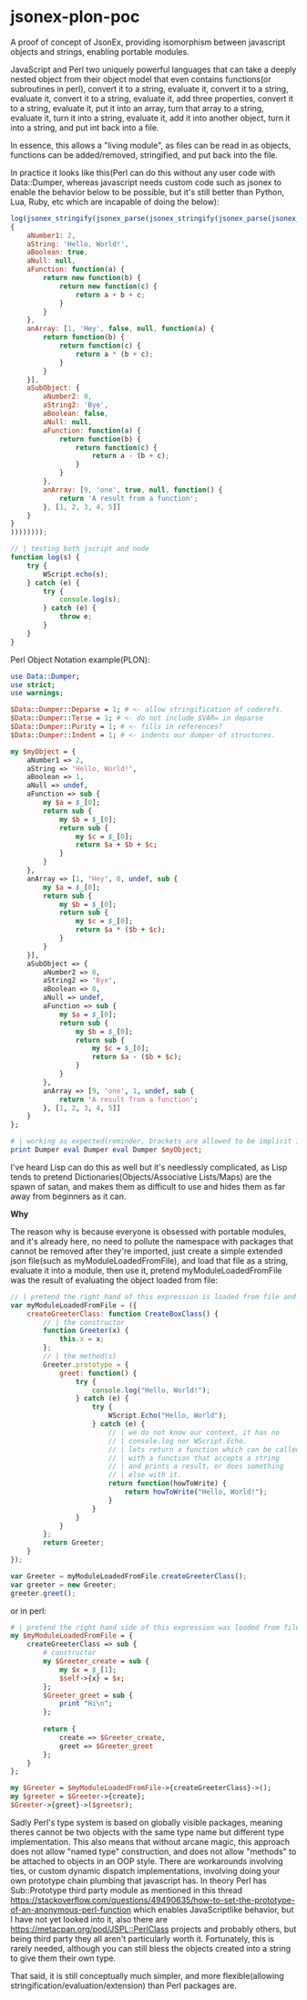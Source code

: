 # jsonex-plon-poc
A proof of concept of JsonEx, providing isomorphism between javascript objects and strings, enabling portable modules.

JavaScript and Perl two uniquely powerful languages that can take a deeply nested object from their object model that even contains functions(or subroutines in perl), convert it to a string, evaluate it, convert it to a string, evaluate it, convert it to a string, evaluate it, add three properties, convert it to a string, evaluate it, put it into an array, turn that array to a string, evaluate it, turn it into a string, evaluate it, add it into another object, turn it into a string, and put int back into a file. 

In essence, this allows a "living module", as files can be read in as objects, functions can be added/removed, stringified, and put back into the file. 

In practice it looks like this(Perl can do this without any user code with Data::Dumper, whereas javascript needs custom code such as jsonex to enable the behavior below to be possible, but it's still better than Python, Lua, Ruby, etc which are incapable of doing the below):

```js
log(jsonex_stringify(jsonex_parse(jsonex_stringify(jsonex_parse(jsonex_stringify(jsonex_parse(jsonex_stringify(
{
    aNumber1: 2,
    aString: 'Hello, World!',
    aBoolean: true,
    aNull: null,
    aFunction: function(a) {
        return new function(b) {
            return new function(c) {
                return a + b + c;
            }
        }
    },
    anArray: [1, 'Hey', false, null, function(a) {
        return function(b) {
            return function(c) {
                return a * (b + c);
            }
        }
    }],
    aSubObject: {
        aNumber2: 0,
        aString2: 'Bye',
        aBoolean: false,
        aNull: null,
        aFunction: function(a) {
            return function(b) {
                return function(c) {
                    return a - (b + c);
                }
            }
        },
        anArray: [9, 'one', true, null, function() { 
            return 'A result from a function'; 
        }, [1, 2, 3, 4, 5]]
    }
}
))))))));

// | testing both jscript and node
function log(s) {
    try {
        WScript.echo(s);
    } catch (e) {
        try {
            console.log(s);
        } catch (e) {
            throw e;
        }
    }
}
```


Perl Object Notation example(PLON):

```perl
use Data::Dumper;
use strict;
use warnings;

$Data::Dumper::Deparse = 1; # <- allow stringification of coderefs.
$Data::Dumper::Terse = 1; # <- do not include $VAR= in deparse
$Data::Dumper::Purity = 1; # <- fills in references?
$Data::Dumper::Indent = 1; # <- indents our dumper of structures.

my $myObject = {
    aNumber1 => 2,
    aString => 'Hello, World!',
    aBoolean => 1,
    aNull => undef,
    aFunction => sub {
        my $a = $_[0];
        return sub {
            my $b = $_[0];
            return sub {
                my $c = $_[0];
                return $a + $b + $c;
            }
        }
    },
    anArray => [1, 'Hey', 0, undef, sub {
        my $a = $_[0];
        return sub {
            my $b = $_[0];
            return sub {
                my $c = $_[0];
                return $a * ($b + $c);
            }
        }
    }],
    aSubObject => {
        aNumber2 => 0,
        aString2 => 'Bye',
        aBoolean => 0,
        aNull => undef,
        aFunction => sub {
            my $a = $_[0];
            return sub {
                my $b = $_[0];
                return sub {
                    my $c = $_[0];
                    return $a - ($b + $c);
                }
            }
        },
        anArray => [9, 'one', 1, undef, sub { 
            return 'A result from a function'; 
        }, [1, 2, 3, 4, 5]]
    }
};

# | working as expected(reminder, brackets are allowed to be implicit in Perl).
print Dumper eval Dumper eval Dumper $myObject;
```

I've heard Lisp can do this as well but it's needlessly complicated, as Lisp tends to pretend Dictionaries(Objects/Associative Lists/Maps) are the spawn of satan, and makes them as difficult to use and hides them as far away from beginners as it can.

**Why**

The reason why is because everyone is obsessed with portable modules, and it's already here, no need to pollute the namespace with packages that cannot be removed after they're imported, just create a simple extended json file(such as myModuleLoadedFromFile), and load that file as a string, evaluate it into a module, then use it, pretend myModuleLoadedFromFile was the result of evaluating the object loaded from file:

```js
// | pretend the right hand of this expression is loaded from file and evald:
var myModuleLoadedFromFile = ({
    createGreeterClass: function CreateBoxClass() {
        // | the constructor
        function Greeter(x) {
            this.x = x;
        };
        // | the method(s)
        Greeter.prototype = {
            greet: function() {
                try {
                    console.log("Hello, World!");
                } catch (e) {
                    try {
                        WScript.Echo("Hello, World");
                    } catch (e) {
                        // | we do not know our context, it has no 
                        // | console.log nor WScript.Echo.
                        // | lets return a function which can be called
                        // | with a function that accepts a string
                        // | and prints a result, or does something 
                        // | else with it.
                        return function(howToWrite) {
                            return howToWrite("Hello, World!");
                        }
                    }
                }
            }
        };
        return Greeter;
    }
});

var Greeter = myModuleLoadedFromFile.createGreeterClass();
var greeter = new Greeter;
greeter.greet();
```

or in perl:

```perl
# | pretend the right hand side of this expression was loaded from file and eval'd
my $myModuleLoadedFromFile = {
    createGreeterClass => sub {   
        # constructor
        my $Greeter_create = sub {
            my $x = $_[1];
            $self->{x} = $x;
        };
        $Greeter_greet = sub {
            print "Hi\n";
        };
        
        return {
            create => $Greeter_create,
            greet => $Greeter_greet
        };
    }
};

my $Greeter = $myModuleLoadedFromFile->{createGreeterClass}->();
my $greeter = $Greeter->{create};
$Greeter->{greet}->($greeter);
```

Sadly Perl's type system is based on globally visible packages, meaning theres cannot be two objects with the same type name but 
different type implementation. This also means that without arcane magic, this approach does not allow "named type" construction,
and does not allow "methods" to be attached to objects in an OOP style. There are workarounds involving ties, or custom dynamic
dispatch implementations, involving doing your own prototype chain plumbing that javascript has. In theory Perl has Sub::Prototype third party module
as mentioned in this thread https://stackoverflow.com/questions/49490635/how-to-set-the-prototype-of-an-anonymous-perl-function which enables 
JavaScriptlike behavior, but I have not yet looked into it, also there are https://metacpan.org/pod/JSPL::PerlClass projects and probably others, but being third party they all aren't particularly worth it. Fortunately, this is rarely needed, although you can still bless the objects created into a string to give them their own type.

That said, it is still conceptually much simpler, and more flexible(allowing stringification/evaluation/extension) than Perl packages are.

